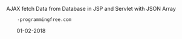  
 
 
 AJAX fetch Data from Database in JSP and Servlet with JSON Array
 
        -programmingfree.com
        
        
        
        01-02-2018
